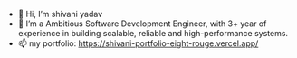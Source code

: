 - 👋 Hi, I’m shivani yadav
- 🌱 I’m a Ambitious Software Development Engineer, with 3+ year of experience in building scalable, reliable and high-performance systems.
- 📫 my portfolio: https://shivani-portfolio-eight-rouge.vercel.app/

<!---
shivani16btcs/shivani16btcs is a ✨ special ✨ repository because its `README.md` (this file) appears on your GitHub profile.
You can click the Preview link to take a look at your changes.
--->
